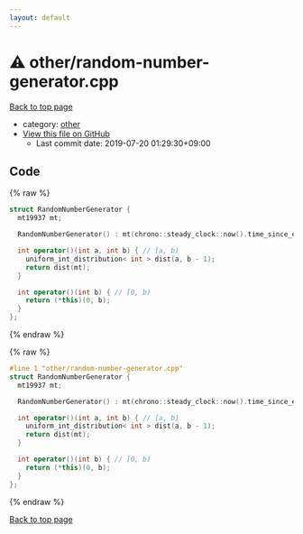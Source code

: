 ```yaml
---
layout: default
---
```


<!-- mathjax config similar to math.stackexchange -->
<script type="text/javascript" async
  src="https://cdnjs.cloudflare.com/ajax/libs/mathjax/2.7.5/MathJax.js?config=TeX-MML-AM_CHTML">
</script>
<script type="text/x-mathjax-config">
  MathJax.Hub.Config({
    TeX: { equationNumbers: { autoNumber: "AMS" }},
    tex2jax: {
      inlineMath: [ ['$','$'] ],
      processEscapes: true
    },
    "HTML-CSS": { matchFontHeight: false },
    displayAlign: "left",
    displayIndent: "2em"
  });
</script>

<script type="text/javascript" src="https://cdnjs.cloudflare.com/ajax/libs/jquery/3.4.1/jquery.min.js"></script>
<script src="https://cdn.jsdelivr.net/npm/jquery-balloon-js@1.1.2/jquery.balloon.min.js" integrity="sha256-ZEYs9VrgAeNuPvs15E39OsyOJaIkXEEt10fzxJ20+2I=" crossorigin="anonymous"></script>
<script type="text/javascript" src="../../assets/js/copy-button.js"></script>
<link rel="stylesheet" href="../../assets/css/copy-button.css" />


# :warning: other/random-number-generator.cpp

<a href="../../index.html">Back to top page</a>

* category: <a href="../../index.html#795f3202b17cb6bc3d4b771d8c6c9eaf">other</a>
* <a href="{{ site.github.repository_url }}/blob/master/other/random-number-generator.cpp">View this file on GitHub</a>
    - Last commit date: 2019-07-20 01:29:30+09:00




## Code

<a id="unbundled"></a>
{% raw %}
```cpp
struct RandomNumberGenerator {
  mt19937 mt;

  RandomNumberGenerator() : mt(chrono::steady_clock::now().time_since_epoch().count()) {}

  int operator()(int a, int b) { // [a, b)
    uniform_int_distribution< int > dist(a, b - 1);
    return dist(mt);
  }

  int operator()(int b) { // [0, b)
    return (*this)(0, b);
  }
};

```
{% endraw %}

<a id="bundled"></a>
{% raw %}
```cpp
#line 1 "other/random-number-generator.cpp"
struct RandomNumberGenerator {
  mt19937 mt;

  RandomNumberGenerator() : mt(chrono::steady_clock::now().time_since_epoch().count()) {}

  int operator()(int a, int b) { // [a, b)
    uniform_int_distribution< int > dist(a, b - 1);
    return dist(mt);
  }

  int operator()(int b) { // [0, b)
    return (*this)(0, b);
  }
};

```
{% endraw %}

<a href="../../index.html">Back to top page</a>

